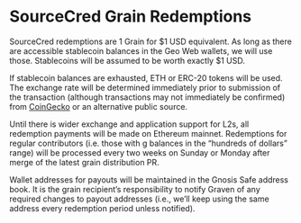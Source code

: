 # SourceCred Grain Redemptions

SourceCred redemptions are 1 Grain for $1 USD equivalent. As long as there are accessible stablecoin balances in the Geo Web wallets, we will use those. Stablecoins will be assumed to be worth exactly $1 USD.

If stablecoin balances are exhausted, ETH or ERC-20 tokens will be used. The exchange rate will be determined immediately prior to submission of the transaction (although transactions may not immediately be confirmed) from [CoinGecko](https://www.coingecko.com/en) or an alternative public source.

Until there is wider exchange and application support for L2s, all redemption payments will be made on Ethereum mainnet. Redemptions for regular contributors (i.e. those with g balances in the “hundreds of dollars” range) will be processed every two weeks on Sunday or Monday after merge of the latest grain distribution PR.

Wallet addresses for payouts will be maintained in the Gnosis Safe address book. It is the grain recipient’s responsibility to notify Graven of any required changes to payout addresses (i.e., we’ll keep using the same address every redemption period unless notified).